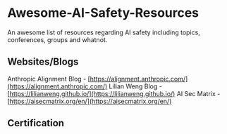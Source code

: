 # Awesome-AI-Safety-Resources
An awesome list of resources regarding AI safety including topics, conferences, groups and whatnot.


## Websites/Blogs
Anthropic Alignment Blog - [https://alignment.anthropic.com/](https://alignment.anthropic.com/)
Lilian Weng Blog - [https://lilianweng.github.io/](https://lilianweng.github.io/)
AI Sec Matrix - [https://aisecmatrix.org/en/](https://aisecmatrix.org/en/)

## Certification

